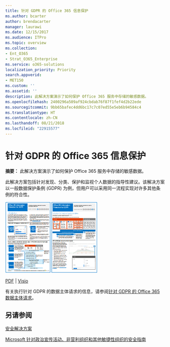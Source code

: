 ```yaml
---
title: 针对 GDPR 的 Office 365 信息保护
ms.author: bcarter
author: brendacarter
manager: laurawi
ms.date: 12/15/2017
ms.audience: ITPro
ms.topic: overview
ms.collection:
- Ent_O365
- Strat_O365_Enterprise
ms.service: o365-solutions
localization_priority: Priority
search.appverid:
- MET150
ms.custom: ''
ms.assetid: ''
description: 此解决方案演示了如何保护 Office 365 服务中存储的敏感数据。
ms.openlocfilehash: 2400296a509af924cbdab76f87f1fef4d2b22ede
ms.sourcegitcommit: 9bb65bafec4dd6bc17c7c07ed55e5eb6b94584c4
ms.translationtype: HT
ms.contentlocale: zh-CN
ms.lasthandoff: 08/21/2018
ms.locfileid: "22915577"
---
```

# <a name="office-365-information-protection-for-gdpr"></a>针对 GDPR 的 Office 365 信息保护

 **摘要：** 此解决方案演示了如何保护 Office 365 服务中存储的敏感数据。
  
此解决方案包括针对发现、分类、保护和监视个人数据的指导性建议。该解决方案以一般数据保护条例 (GDPR) 为例，但用户可以采用同一流程实现对许多其他条例的符合性。

[![针对 GDPR 的 Office 365 信息保护海报的缩略图。](media/InfoProtectGDPR-Poster/o365infoprotectforgdpr-thumb.png)](http://download.microsoft.com/download/E/C/D/ECD5A339-EF10-4420-B3A9-99098884D716/MSFT_Cloud_architecture_information%20protection%20for%20GDPR.pdf)

[PDF](http://download.microsoft.com/download/E/C/D/ECD5A339-EF10-4420-B3A9-99098884D716/MSFT_Cloud_architecture_information%20protection%20for%20GDPR.pdf)  |  [Visio](http://download.microsoft.com/download/E/C/D/ECD5A339-EF10-4420-B3A9-99098884D716/MSFT_Cloud_architecture_information%20protection%20for%20GDPR.vsdx)
  
有关执行针对 GDPR 的数据主体请求的信息，请参阅[针对 GDPR 的 Office 365 数据主体请求](https://docs.microsoft.com/microsoft-365/compliance/gdpr-dsr-office365?toc=/microsoft-365/enterprise/toc.json)。 

## <a name="see-also"></a>另请参阅

[安全解决方案](security-solutions.md)
  
[Microsoft 针对政治宣传活动、非营利组织和其他敏捷性组织的安全指南](microsoft-security-guidance-for-political-campaigns-nonprofits-and-other-agile-o.md)





